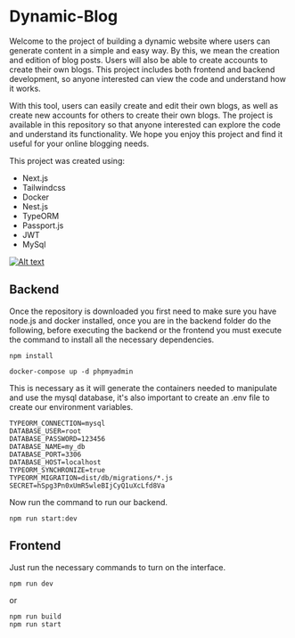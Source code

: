 # Dynamic-Blog

Welcome to the project of building a dynamic website where users can generate content in a simple and easy way. By this, we mean the creation and edition of blog posts. Users will also be able to create accounts to create their own blogs. This project includes both frontend and backend development, so anyone interested can view the code and understand how it works.

With this tool, users can easily create and edit their own blogs, as well as create new accounts for others to create their own blogs. The project is available in this repository so that anyone interested can explore the code and understand its functionality. We hope you enjoy this project and find it useful for your online blogging needs.

This project was created using:
* Next.js
* Tailwindcss
* Docker
* Nest.js
* TypeORM
* Passport.js
* JWT
* MySql

[![Alt text](https://img.youtube.com/vi/-N-3uhonBPY/0.jpg)](https://youtu.be/-N-3uhonBPY)

## Backend

Once the repository is downloaded you first need to make sure you have node.js and docker installed, once you are in the backend folder do the following, before executing the backend or the frontend you must execute the command to install all the necessary dependencies.

```
npm install
```

```
docker-compose up -d phpmyadmin
```
This is necessary as it will generate the containers needed to manipulate and use the mysql database, it's also important to create an .env file to create our environment variables.

```
TYPEORM_CONNECTION=mysql
DATABASE_USER=root
DATABASE_PASSWORD=123456
DATABASE_NAME=my_db
DATABASE_PORT=3306
DATABASE_HOST=localhost
TYPEORM_SYNCHRONIZE=true
TYPEORM_MIGRATION=dist/db/migrations/*.js
SECRET=hSpg3Pn0xUmR5wleBIjCyQ1uXcLfd8Va
```
Now run the command to run our backend.

```
npm run start:dev
```

## Frontend

Just run the necessary commands to turn on the interface.
```
npm run dev
```
or
```
npm run build
npm run start
```
